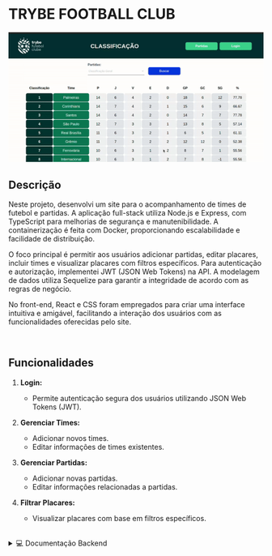 # TRYBE FOOTBALL CLUB

<div align="center">

![](https://github.com/gabesouto/Trybe-Football-Club/blob/main/ezgif.com-video-to-gif.gif)

</div>

## Descrição

Neste projeto, desenvolvi um site para o acompanhamento de times de futebol e partidas. A aplicação full-stack utiliza Node.js e Express, com TypeScript para melhorias de segurança e manutenibilidade. A containerização é feita com Docker, proporcionando escalabilidade e facilidade de distribuição.

O foco principal é permitir aos usuários adicionar partidas, editar placares, incluir times e visualizar placares com filtros específicos. Para autenticação e autorização, implementei JWT (JSON Web Tokens) na API. A modelagem de dados utiliza Sequelize para garantir a integridade de acordo com as regras de negócio.

No front-end, React e CSS foram empregados para criar uma interface intuitiva e amigável, facilitando a interação dos usuários com as funcionalidades oferecidas pelo site.

<br />

## Funcionalidades

1. **Login:**
   - Permite autenticação segura dos usuários utilizando JSON Web Tokens (JWT).

2. **Gerenciar Times:**
   - Adicionar novos times.
   - Editar informações de times existentes.

3. **Gerenciar Partidas:**
   - Adicionar novas partidas.
   - Editar informações relacionadas a partidas.

4. **Filtrar Placares:**
   - Visualizar placares com base em filtros específicos.
  
<br/>

<details>
<summary>💻 Documentação Backend</summary>

## Banco de dados

    ![Exemplo banco de dados](assets/diagrama-er.png)

  ⚠️ O `package.json` do diretório `app/backend` contém um script `db:reset` que é responsável por "dropar" o banco, recriar e executar as _migrations_ e _seeders_. Você pode executá-lo com o commando `npm run db:reset` se por algum motivo precisar recriar a base de dados;

  ⚠️ Já existem _seeders_ prontas em `app/backend/src/database/seeders`. Você também pode usá-las como referência para criar suas _migrations_ de acordo com os campos e tabelas que as _seeders_ irão popular.  Assim que criar uma _migration_ você deve renomear a _seeder_ correspondente retirando o underline (`_`) ao fim dela, assim o script `db:reset` vai usá-la nos testes e você se certificará se sua _migration_ funcionou como o esperado.

## Stacks Utilizadas

<div>
   <img src='https://img.shields.io/badge/HTML5-E34F26?style=for-the-badge&logo=html5&logoColor=white' alt='HTML' />
    <img src='https://img.shields.io/badge/CSS3-1572B6?style=for-the-badge&logo=css3&logoColor=white' alt='CSS3' />
    <img src='https://img.shields.io/badge/JavaScript-F7DF1E?style=for-the-badge&logo=javascript&logoColor=black' alt='JavaScript' />
    <img src='https://img.shields.io/badge/React-20232A?style=for-the-badge&logo=react&logoColor=61DAFB' alt='ReactJS' />
    <img src='https://img.shields.io/badge/React_Router-CA4245?style=for-the-badge&logo=react-router&logoColor=white' alt='React-router' />
    <img src='https://img.shields.io/badge/eslint-3A33D1?style=for-the-badge&logo=eslint&logoColor=white' alt='ESlint' />
    <img src="https://img.shields.io/badge/TypeScript-007ACC?style=for-the-badge&logo=typescript&logoColor=white" alt="TypeScript"/>
    <img src="https://img.shields.io/badge/MySQL-005C84?style=for-the-badge&logo=mysql&logoColor=white" alt="Mysql"/>
    <img src="https://img.shields.io/badge/Node.js-339933?style=for-the-badge&logo=nodedotjs&logoColor=white" alt="NodeJS"/>
    <img src="https://img.shields.io/badge/Docker-2CA5E0?style=for-the-badge&logo=docker&logoColor=white" alt="Docker"/>
    <img src="https://img.shields.io/badge/Express.js-000000?style=for-the-badge&logo=express&logoColor=white" alt="Express"/>
    <img src="https://img.shields.io/badge/Sequelize-52B0E7?style=for-the-badge&logo=Sequelize&logoColor=white" alt="Sequelize"/>
    <img src="https://img.shields.io/badge/JWT-000000?style=for-the-badge&logo=JSON%20web%20tokens&logoColor=white" alt="jwt"/>
    <img src="https://img.shields.io/badge/Mocha-8D6748?style=for-the-badge&logo=Mocha&logoColor=white" alt="mocha"/>
</div>

## Running Locally

To run the application, start by cloning this repository:

    git clone git@github.com:gabesouto/trybe-futebol-clube.git
    
Navigate to the project root.

    cd trybe-futebol-clube/



  </br>
  
  <strong>Note:</strong> To run the application this way, you must have [Docker](https://www.docker.com/) installed on your machine.
  
  </br>
  After cloning the project, install the dependencies.
  
   ```
      npm run install:apps
   ```
  
  In the app folder of the project, bring up the containers <strong>app_backend</strong>, <strong>app_frontend</strong>, and <strong>db</strong> using the docker-compose.dev.yaml. Use the following command.
  
      npm run compose:up
    
  Open the terminal of the <strong>app_backend</strong> container to check the server through the container's logs.
  
      docker-compose logs backend -f
  
  To run the back-end tests, open a local terminal in the back-end folder and run the following command.
  
      npm test


